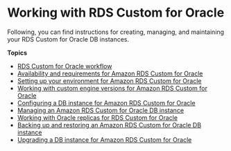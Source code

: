 # Working with RDS Custom for Oracle<a name="working-with-custom-oracle"></a>

Following, you can find instructions for creating, managing, and maintaining your RDS Custom for Oracle DB instances\.

**Topics**
+ [RDS Custom for Oracle workflow](custom-concept.workflow.md)
+ [Availability and requirements for Amazon RDS Custom for Oracle](custom-reqs-limits.md)
+ [Setting up your environment for Amazon RDS Custom for Oracle](custom-setup-orcl.md)
+ [Working with custom engine versions for Amazon RDS Custom for Oracle](custom-cev.md)
+ [Configuring a DB instance for Amazon RDS Custom for Oracle](custom-creating.md)
+ [Managing an Amazon RDS Custom for Oracle DB instance](custom-managing.md)
+ [Working with Oracle replicas for RDS Custom for Oracle](custom-rr.md)
+ [Backing up and restoring an Amazon RDS Custom for Oracle DB instance](custom-backup.md)
+ [Upgrading a DB instance for Amazon RDS Custom for Oracle](custom-upgrading.md)